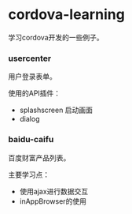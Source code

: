 cordova-learning
================

学习cordova开发的一些例子。

### usercenter
用户登录表单。

使用的API插件：

- splashscreen 启动画面
- dialog 

### baidu-caifu
百度财富产品列表。

主要学习点：

- 使用ajax进行数据交互
- inAppBrowser的使用
